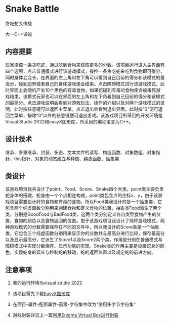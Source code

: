 # Snake Battle

贪吃蛇大作战

大一C++课设

## 内容提要

玩家操控一条贪吃蛇，通过吃到食物来获取更多的分数。该项目运行进入主界面有四个选项，点击普通模式进行该游戏模式，操控一条贪吃蛇来吃到食物即可得分，同时身体会变长，在界面的左上角和左下角可以看到自己目前的得分和该模式的最高分，碰到边界或者自己的身体游戏便会结束。点击障碍模式进行该游戏模式，此时界面上会随机产生10个黑色的有毒食物，如果蛇碰到有毒的食物便会被毒死游戏结束，该模式玩家也可以在界面的左上角和左下角看到自己目前的得分和该模式的最高分。点击游戏说明会看到对游戏玩法、操作的介绍以及对两个游戏模式的说明，此时按任意键可以返回主菜单。点击退出会看到退出界面，此时按“0”便可返回主菜单，按除“0”以外的任意键便可退出游戏。该游戏项目所采用的开发环境是Visual Studio 2022和easyX图形库，所采用的编程语言为C++。

## 设计技术

继承、多重继承、封装、多态、文本文件的读写、构造函数、对象数组、对象指针、this指针、对象的动态建立与释放、纯虚函数、抽象类

## 类设计

该游戏项目我共设计了point、Food、Score、Snake四个大类，point类主要负责蛇身体的搭建，蛇身由一个个点相连构成，point类包含点的坐标x、y，由于该游戏项目需要设计好的食物和有毒的食物，所以Food类我设计的是一个抽象类，它包含两个纯虚函数分别用来创建食物和定义食物的位置，抽象类Food派生了两个类，分别是GoodFood与BadFood类，这两个类分别定义各自类型食物产生的位置，食物的颜色以及食物返回的位置。由于该游戏项目我设计了两种游戏模式，两种游戏模式的分数需要保存在不同的文件中，所以我设计的Score类是一个抽象类，它包含三个纯虚函数分别用来显示你的分数并与最高分进行比较，保存最高分以及显示最高分，它派生了Score1以及Score2两个类，作用是分别在普通模式与障碍模式中实现分数保存、显示功能的实现。Snake类的作用主要是设置蛇身的颜色，实现蛇身的延长与控制蛇的移动，蛇的返回位置以及规定蛇的前进方向。

## 注意事项

1. 我的运行环境为visual studio 2022

2. 该项目需先下载[EasyX图形库](https://easyx.cn/)

3. 在项目-属性-配置属性-高级-字符集中改为“使用多字节字符集”

4. 游戏封装详见上一篇[利用Enigma Virtual Box进行封装](https://github.com/Wu-Jackie/Overwatch_fan-made_version_Minesweeper)
